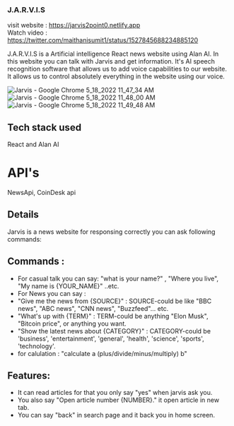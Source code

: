 ### J.A.R.V.I.S
visit website : https://jarvis2point0.netlify.app <br>
Watch video : https://twitter.com/maithanisumit1/status/1527845688234885120

J.A.R.V.I.S is a Artificial intelligence React news website using Alan AI. In this website you can talk with Jarvis and get information. It's AI speech recognition software that allows us to add voice capabilities to our website. It allows us to control absolutely everything in the website using our voice.

![Jarvis - Google Chrome 5_18_2022 11_47_34 AM](https://user-images.githubusercontent.com/86047367/168970792-599a5280-90b3-471a-8699-5fdf46cc5d04.png)
![Jarvis - Google Chrome 5_18_2022 11_48_00 AM](https://user-images.githubusercontent.com/86047367/168971718-e6698f27-bbbe-4583-bbb5-ec6643a0a8c6.png)
![Jarvis - Google Chrome 5_18_2022 11_49_48 AM](https://user-images.githubusercontent.com/86047367/168971880-eeaa615f-d8d0-4a8d-87dd-039b522ad7a7.png)


## Tech stack used
React and Alan AI


# API's
NewsApi, CoinDesk api

## Details
Jarvis is a news website for responsing correctly you can ask following commands: 

## Commands : 
* For casual talk you can say: "what is your name?" , "Where you live", "My name is {YOUR_NAME}" ..etc.
* For News you can say : 
* "Give me the news from {SOURCE}" : SOURCE-could be like "BBC news", "ABC news", "CNN news", "Buzzfeed"... etc. 
* "What's up with {TERM}" : TERM-could be anything "Elon Musk", "Bitcoin price", or anything you want.
* "Show the latest news about {CATEGORY}" : CATEGORY-could be 'business', 'entertainment', 'general', 'health', 'science', 'sports', 'technology'.
* for calulation : "calculate a (plus/divide/minus/multiply) b"

## Features:
* It can read articles for that you only say "yes" when jarvis ask you.
* You also say "Open article number {NUMBER}." it open article in new tab.
* You can say "back" in search page and it back you in home screen.



